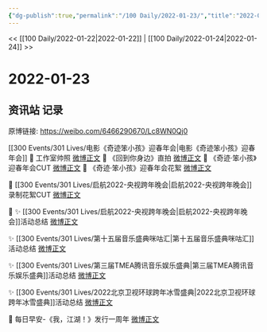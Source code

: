```yaml
---
{"dg-publish":true,"permalink":"/100 Daily/2022-01-23/","title":"2022-01-23","created":"2022-12-22T16:22:00.000+08:00","updated":"2023-04-11T14:46:34.000+08:00"}
---
```



<< [[100 Daily/2022-01-22\|2022-01-22]] | [[100 Daily/2022-01-24\|2022-01-24]] >>

# 2022-01-23

## 资讯站 记录

原博链接: https://weibo.com/6466290670/Lc8WN0Qj0

[[300 Events/301 Lives/电影《奇迹笨小孩》迎春年会\|电影《奇迹笨小孩》迎春年会]]
💫 工作室帅照 [微博正文](https://m.weibo.cn/6466290670/4728783019973133)
💫 《回到你身边》直拍 [微博正文](https://m.weibo.cn/6466290670/4728772152001392)
💫 《奇迹·笨小孩》迎春年会CUT [微博正文](https://m.weibo.cn/6466290670/4728937311374652)
💫 《奇迹·笨小孩》迎春年会花絮 [微博正文](https://m.weibo.cn/6466290670/4728771406729272)

💫 [[300 Events/301 Lives/启航2022-央视跨年晚会\|启航2022-央视跨年晚会]]录制花絮CUT [微博正文](https://m.weibo.cn/6466290670/4728813131663497)

💫
✨ [[300 Events/301 Lives/启航2022-央视跨年晚会\|启航2022-央视跨年晚会]]活动总结 [微博正文](https://m.weibo.cn/6466290670/4728820336954726)

✨ [[300 Events/301 Lives/第十五届音乐盛典咪咕汇\|第十五届音乐盛典咪咕汇]]活动总结 [微博正文](https://m.weibo.cn/6466290670/4728816779397703)

✨ [[300 Events/301 Lives/第三届TMEA腾讯音乐娱乐盛典\|第三届TMEA腾讯音乐娱乐盛典]]活动总结 [微博正文](https://m.weibo.cn/6466290670/4728730259556463)

✨ [[300 Events/301 Lives/2022北京卫视环球跨年冰雪盛典\|2022北京卫视环球跨年冰雪盛典]]活动总结 [微博正文](https://m.weibo.cn/6466290670/4728913656023046)

💫 每日早安-《我，江湖！》发行一周年 [微博正文](https://m.weibo.cn/6466290670/4728716716411678)
